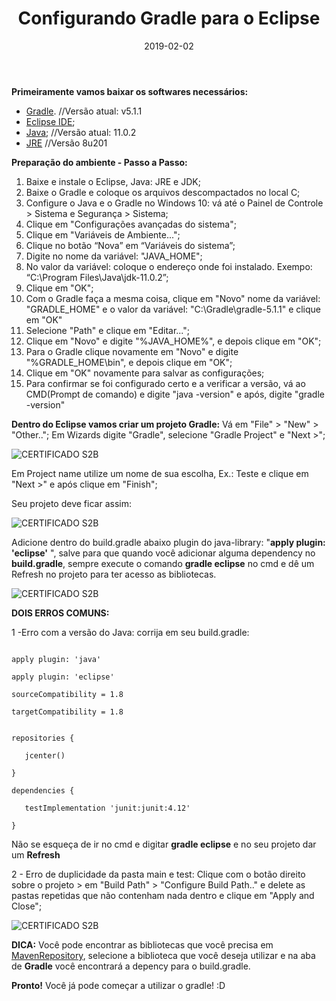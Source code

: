 ﻿---
date: 2019-02-02
title: "Configurando Gradle para o Eclipse"
description: "Aprenda como configurar o Gradle, passo a passo!"
category: "gradle"
image: '/assets/img/cover.png'
---

**Primeiramente vamos baixar os softwares necessários:**
- [Gradle](https://gradle.org/releases/). //Versão atual: v5.1.1
- [Eclipse IDE](https://www.eclipse.org/);
- [Java](https://www.oracle.com/technetwork/java/javase/downloads/index.html); //Versão atual: 11.0.2
- [JRE]() //Versão 8u201

**Preparação do ambiente - Passo a Passo:**

1. Baixe e instale o Eclipse, Java: JRE e JDK;
2. Baixe o Gradle e coloque os arquivos descompactados no local C;
3. Configure o Java e o Gradle no Windows 10: vá até o Painel de Controle > Sistema e Segurança > Sistema;
4. Clique em "Configurações avançadas do sistema";
5. Clique em "Variáveis de Ambiente...";
6. Clique no botão “Nova” em “Variáveis do sistema”;
7. Digite no nome da variável: "JAVA_HOME";
8. No valor da variável: coloque o endereço onde foi instalado. Exempo: “C:\Program Files\Java\jdk-11.0.2”;
9. Clique em "OK";
10. Com o Gradle faça a mesma coisa, clique em "Novo" nome da variável: "GRADLE_HOME" e o valor da variável: "C:\Gradle\gradle-5.1.1" e clique em "OK"
11. Selecione "Path" e clique em "Editar...";
12. Clique em "Novo" e digite "%JAVA_HOME%", e depois clique em "OK";
13. Para o Gradle clique novamente em "Novo" e digite "%GRADLE_HOME\bin", e depois clique em "OK";
14. Clique em "OK" novamente para salvar as configurações;
15. Para confirmar se foi configurado certo e a verificar a versão, vá ao CMD(Prompt de comando) e digite "java -version" e após, digite "gradle -version"

**Dentro do Eclipse vamos criar um projeto Gradle:**
Vá em "File" > "New" > "Other..";
Em Wizards digite "Gradle", selecione "Gradle Project" e "Next >";

<p class="alinhar"><img class="tamanho" src="../assets/images-posts/Gradle e Eclipse/gradleProject.png" alt="CERTIFICADO S2B"/></p>

Em Project name utilize um nome de sua escolha, Ex.: Teste e clique em "Next >" e após clique em "Finish";

Seu projeto deve ficar assim:

<p class="alinhar"><img class="tamanho" src="../assets/images-posts/Gradle e Eclipse/gradleProject1.png" alt="CERTIFICADO S2B"/></p>

Adicione dentro do build.gradle abaixo plugin do java-library: 
"**apply plugin: 'eclipse'** ", salve para que quando você adicionar alguma dependency no **build.gradle**, sempre execute o comando **gradle eclipse** no cmd e dê um Refresh no projeto para ter acesso as bibliotecas.

<p class="alinhar"><img class="tamanho" src="../assets/images-posts/Gradle e Eclipse/gradleProject2.png" alt="CERTIFICADO S2B"/></p>

**DOIS ERROS COMUNS:**

1 -Erro com a versão do Java: corrija em seu build.gradle:

<code>
apply plugin: 'java' <br>
apply plugin: 'eclipse' <br>
sourceCompatibility = 1.8 <br>
targetCompatibility = 1.8 <br><br>
repositories { <br>
&nbsp;&nbsp;&nbsp;jcenter() <br>
} <br>
dependencies { <br>
&nbsp;&nbsp;&nbsp;testImplementation 'junit:junit:4.12' <br>
}
</code>

Não se esqueça de ir no cmd e digitar **gradle eclipse** e no seu projeto dar um **Refresh**

2 - Erro de duplicidade da pasta main e test: Clique com o botão direito sobre o projeto > em "Build Path" > "Configure Build Path.." e delete as pastas repetidas que não contenham nada dentro e clique em "Apply and Close";
<br>
<p class="alinhar"><img class="tamanho" src="../assets/images-posts/Gradle e Eclipse/gradleProject3.png" alt="CERTIFICADO S2B"/></p>

**DICA:** Você pode encontrar as bibliotecas que você precisa em [MavenRepository](https://mvnrepository.com/), selecione a biblioteca que você deseja utilizar e na aba de **Gradle** você encontrará a depency para o build.gradle.

**Pronto!** Você já pode começar a utilizar o gradle! :D